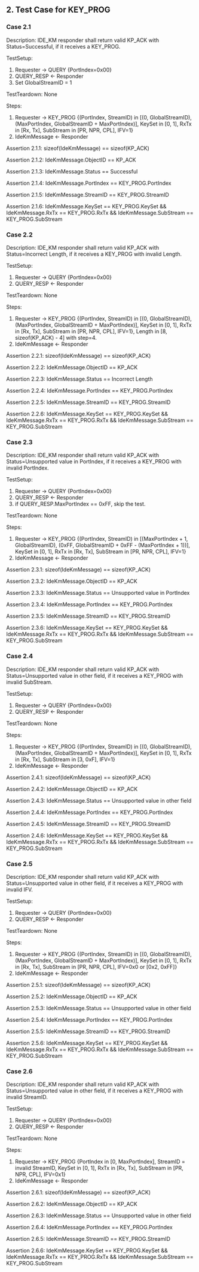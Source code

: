 ## 2. Test Case for KEY_PROG

### Case 2.1

Description: IDE_KM responder shall return valid KP_ACK with Status=Successful, if it receives a KEY_PROG.

TestSetup:
1. Requester -> QUERY {PortIndex=0x00}
2. QUERY_RESP <- Responder
3. Set GlobalStreamID = 1

TestTeardown: None

Steps:
1. Requester -> KEY_PROG {(PortIndex, StreamID) in [(0, GlobalStreamID), (MaxPortIndex, GlobalStreamID + MaxPortIndex)], KeySet in [0, 1], RxTx in [Rx, Tx], SubStream in [PR, NPR, CPL], IFV=1}
2. IdeKmMessage <- Responder

Assertion 2.1.1:
    sizeof(IdeKmMessage) == sizeof(KP_ACK)

Assertion 2.1.2:
    IdeKmMessage.ObjectID == KP_ACK

Assertion 2.1.3:
    IdeKmMessage.Status == Successful

Assertion 2.1.4:
    IdeKmMessage.PortIndex == KEY_PROG.PortIndex

Assertion 2.1.5:
    IdeKmMessage.StreamID == KEY_PROG.StreamID

Assertion 2.1.6:
    IdeKmMessage.KeySet == KEY_PROG.KeySet &&
    IdeKmMessage.RxTx == KEY_PROG.RxTx &&
    IdeKmMessage.SubStream == KEY_PROG.SubStream

### Case 2.2

Description: IDE_KM responder shall return valid KP_ACK with Status=Incorrect Length, if it receives a KEY_PROG with invalid Length.

TestSetup:
1. Requester -> QUERY {PortIndex=0x00}
2. QUERY_RESP <- Responder

TestTeardown: None

Steps:
1. Requester -> KEY_PROG {(PortIndex, StreamID) in [(0, GlobalStreamID), (MaxPortIndex, GlobalStreamID + MaxPortIndex)], KeySet in [0, 1], RxTx in [Rx, Tx], SubStream in [PR, NPR, CPL], IFV=1}, Length in [8, sizeof(KP_ACK) - 4] with step=4.
2. IdeKmMessage <- Responder

Assertion 2.2.1:
    sizeof(IdeKmMessage) == sizeof(KP_ACK)

Assertion 2.2.2:
    IdeKmMessage.ObjectID == KP_ACK

Assertion 2.2.3:
    IdeKmMessage.Status == Incorrect Length

Assertion 2.2.4:
    IdeKmMessage.PortIndex == KEY_PROG.PortIndex

Assertion 2.2.5:
    IdeKmMessage.StreamID == KEY_PROG.StreamID

Assertion 2.2.6:
    IdeKmMessage.KeySet == KEY_PROG.KeySet &&
    IdeKmMessage.RxTx == KEY_PROG.RxTx &&
    IdeKmMessage.SubStream == KEY_PROG.SubStream

### Case 2.3

Description: IDE_KM responder shall return valid KP_ACK with Status=Unsupported value in PortIndex, if it receives a KEY_PROG with invalid PortIndex.

TestSetup:
1. Requester -> QUERY {PortIndex=0x00}
2. QUERY_RESP <- Responder
3. if QUERY_RESP.MaxPortIndex == 0xFF, skip the test.

TestTeardown: None

Steps:
1. Requester -> KEY_PROG {(PortIndex, StreamID) in [(MaxPortIndex + 1, GlobalStreamID), (0xFF, GlobalStreamID + 0xFF - (MaxPortIndex + 1))], KeySet in [0, 1], RxTx in [Rx, Tx], SubStream in [PR, NPR, CPL], IFV=1}
2. IdeKmMessage <- Responder

Assertion 2.3.1:
    sizeof(IdeKmMessage) == sizeof(KP_ACK)

Assertion 2.3.2:
    IdeKmMessage.ObjectID == KP_ACK

Assertion 2.3.3:
    IdeKmMessage.Status == Unsupported value in PortIndex

Assertion 2.3.4:
    IdeKmMessage.PortIndex == KEY_PROG.PortIndex

Assertion 2.3.5:
    IdeKmMessage.StreamID == KEY_PROG.StreamID

Assertion 2.3.6:
    IdeKmMessage.KeySet == KEY_PROG.KeySet &&
    IdeKmMessage.RxTx == KEY_PROG.RxTx &&
    IdeKmMessage.SubStream == KEY_PROG.SubStream

### Case 2.4

Description: IDE_KM responder shall return valid KP_ACK with Status=Unsupported value in other field, if it receives a KEY_PROG with invalid SubStream.

TestSetup:
1. Requester -> QUERY {PortIndex=0x00}
2. QUERY_RESP <- Responder

TestTeardown: None

Steps:
1. Requester -> KEY_PROG {(PortIndex, StreamID) in [(0, GlobalStreamID), (MaxPortIndex, GlobalStreamID + MaxPortIndex)], KeySet in [0, 1], RxTx in [Rx, Tx], SubStream in [3, 0xF], IFV=1}
2. IdeKmMessage <- Responder

Assertion 2.4.1:
    sizeof(IdeKmMessage) == sizeof(KP_ACK)

Assertion 2.4.2:
    IdeKmMessage.ObjectID == KP_ACK

Assertion 2.4.3:
    IdeKmMessage.Status == Unsupported value in other field

Assertion 2.4.4:
    IdeKmMessage.PortIndex == KEY_PROG.PortIndex

Assertion 2.4.5:
    IdeKmMessage.StreamID == KEY_PROG.StreamID

Assertion 2.4.6:
    IdeKmMessage.KeySet == KEY_PROG.KeySet &&
    IdeKmMessage.RxTx == KEY_PROG.RxTx &&
    IdeKmMessage.SubStream == KEY_PROG.SubStream

### Case 2.5

Description: IDE_KM responder shall return valid KP_ACK with Status=Unsupported value in other field, if it receives a KEY_PROG with invalid IFV.

TestSetup:
1. Requester -> QUERY {PortIndex=0x00}
2. QUERY_RESP <- Responder

TestTeardown: None

Steps:
1. Requester -> KEY_PROG {(PortIndex, StreamID) in [(0, GlobalStreamID), (MaxPortIndex, GlobalStreamID + MaxPortIndex)], KeySet in [0, 1], RxTx in [Rx, Tx], SubStream in [PR, NPR, CPL], IFV=0x0 or [0x2, 0xFF]}
2. IdeKmMessage <- Responder

Assertion 2.5.1:
    sizeof(IdeKmMessage) == sizeof(KP_ACK)

Assertion 2.5.2:
    IdeKmMessage.ObjectID == KP_ACK

Assertion 2.5.3:
    IdeKmMessage.Status == Unsupported value in other field

Assertion 2.5.4:
    IdeKmMessage.PortIndex == KEY_PROG.PortIndex

Assertion 2.5.5:
    IdeKmMessage.StreamID == KEY_PROG.StreamID

Assertion 2.5.6:
    IdeKmMessage.KeySet == KEY_PROG.KeySet &&
    IdeKmMessage.RxTx == KEY_PROG.RxTx &&
    IdeKmMessage.SubStream == KEY_PROG.SubStream

### Case 2.6

Description: IDE_KM responder shall return valid KP_ACK with Status=Unsupported value in other field, if it receives a KEY_PROG with invalid StreamID.

TestSetup:
1. Requester -> QUERY {PortIndex=0x00}
2. QUERY_RESP <- Responder

TestTeardown: None

Steps:
1. Requester -> KEY_PROG {PortIndex in [0, MaxPortIndex], StreamID = invalid StreamID, KeySet in [0, 1], RxTx in [Rx, Tx], SubStream in [PR, NPR, CPL], IFV=0x1}
2. IdeKmMessage <- Responder

Assertion 2.6.1:
    sizeof(IdeKmMessage) == sizeof(KP_ACK)

Assertion 2.6.2:
    IdeKmMessage.ObjectID == KP_ACK

Assertion 2.6.3:
    IdeKmMessage.Status == Unsupported value in other field

Assertion 2.6.4:
    IdeKmMessage.PortIndex == KEY_PROG.PortIndex

Assertion 2.6.5:
    IdeKmMessage.StreamID == KEY_PROG.StreamID

Assertion 2.6.6:
    IdeKmMessage.KeySet == KEY_PROG.KeySet &&
    IdeKmMessage.RxTx == KEY_PROG.RxTx &&
    IdeKmMessage.SubStream == KEY_PROG.SubStream
